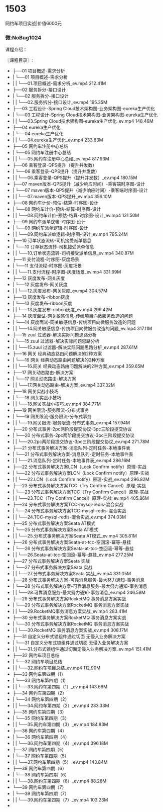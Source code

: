 # 1503
网约车项目实战|价值6000元 
### 微:NoBug1024 


课程介绍：

〖课程目录〗:      

- ├──01 项目概述-需求分析  
- |   └──01 项目概述-需求分析  
- |   |   └──01.项目概述-需求分析_ev.mp4  212.41M
- ├──02 服务拆分-接口设计  
- |   └──02 服务拆分-接口设计  
- |   |   └──02.服务拆分-接口设计_ev.mp4  195.35M
- ├──03 工程设计-Spring Cloud技术架构图-业务架构图-eureka生产优化  
- |   └──03 工程设计-Spring Cloud技术架构图-业务架构图-eureka生产优化  
- |   |   └──03.Spring Cloud技术架构图-eureka生产优化_ev.mp4  148.46M
- ├──04 eureka生产优化  
- |   └──04 eureka生产优化  
- |   |   └──04.eureka生产优化_ev.mp4  233.83M
- ├──05 网约车注册中心总结  
- |   └──05 网约车注册中心总结  
- |   |   └──05.网约车注册中心总结_ev.mp4  817.93M
- ├──06 乘客登录-QPS提升（提升并发数）  
- |   └──06 乘客登录-QPS提升（提升并发数）  
- |   |   └──06.乘客登录-QPS提升（提升并发数）_ev.mp4  180.15M
- ├──07 maven版本-QPS提升（减少响应时间）-乘客端时序图-设计  
- |   └──07 maven版本-QPS提升（减少响应时间）-乘客端时序图-设计  
- |   |   └──07.maven版本-QPS提升_ev.mp4  356.10M
- ├──08 网约车计价-预估-结算-时序图-设计  
- |   └──08 网约车计价-预估-结算-时序图-设计  
- |   |   └──08.网约车计价-预估-结算-时序图-设计_ev.mp4  131.50M
- ├──09 网约车派单逻辑-时序图-设计  
- |   └──09 网约车派单逻辑-时序图-设计  
- |   |   └──09.网约车派单逻辑-时序图-设计_ev.mp4  795.24M
- ├──10 订单状态流转-司机接受派单信息  
- |   └──10 订单状态流转-司机接受派单信息  
- |   |   └──10.订单状态流转-司机接受派单信息_ev.mp4  340.87M
- ├──11 支付流程-时序图-灰度场景  
- |   └──11 支付流程-时序图-灰度场景  
- |   |   └──11.支付流程-时序图-灰度场景_ev.mp4  331.69M
- ├──12 灰度发布-网关灰度  
- |   └──12 灰度发布-网关灰度  
- |   |   └──12.灰度发布-网关灰度_ev.mp4  304.57M
- ├──13 灰度发布-ribbon灰度  
- |   └──13 灰度发布-ribbon灰度  
- |   |   └──13.灰度发布-ribbon灰度_ev.mp4  299.42M
- ├──14 灰度面试-网关敏感信息-传统项目向微服务改造的问题  
- |   └──14 灰度面试-网关敏感信息-传统项目向微服务改造的问题  
- |   |   └──14.网关敏感信息-传统项目向微服务改造的问题_ev.mp4  317.11M
- ├──15 zuul 过滤器-解决实际问题思路分析  
- |   └──15 zuul 过滤器-解决实际问题思路分析  
- |   |   └──15.zuul 过滤器-解决实际问题思路分析_ev.mp4  287.61M
- ├──16 网关 经典动态路由问题解决的2种方案  
- |   └──16 网关 经典动态路由问题解决的2种方案  
- |   |   └──16.网关 经典动态路由问题解决的2种方案_ev.mp4  359.65M
- ├──17 网关动态路由-解决方案  
- |   └──17 网关动态路由-解决方案  
- |   |   └──17.网关动态路由-解决方案_ev.mp4  337.32M
- ├──18 网关实战小技巧  
- |   └──18 网关实战小技巧  
- |   |   └──18.网关实战小技巧_ev.mp4  384.77M
- ├──19 网关限流-服务限流-分布式事务  
- |   └──19 网关限流-服务限流-分布式事务  
- |   |   └──19.网关限流-服务限流-分布式事务_ev.mp4  157.94M
- ├──20 分布式事务-2pc两阶段提交协议-3pc三阶段提交协议  
- |   └──20 分布式事务-2pc两阶段提交协议-3pc三阶段提交协议  
- |   |   └──20.2pc两阶段提交协议-3pc三阶段提交协议_ev.mp4  271.78M
- ├──21 分布式事务解决方案-消息队列-定时任务-本地事件表  
- |   └──21 分布式事务解决方案-消息队列-定时任务-本地事件表  
- |   |   └──21.消息队列-定时任务-本地事件表_ev.mp4  286.16M
- ├──22 分布式事务解决方案LCN（Lock Confirm notify）原理-实战  
- |   └──22 分布式事务解决方案LCN（Lock Confirm notify）原理-实战  
- |   |   └──22.LCN（Lock Confirm notify）原理-实战_ev.mp4  296.82M
- ├──23 分布式事务解决方案TCC（Try Confirm Cancel）原理-实战  
- |   └──23 分布式事务解决方案TCC（Try Confirm Cancel）原理-实战  
- |   |   └──23.TCC（Try Confirm Cancel）原理-实战_ev.mp4  405.86M
- ├──24 分布式事务解决方案TCC-mysql-redis-混合实战  
- |   └──24 分布式事务解决方案TCC-mysql-redis-混合实战  
- |   |   └──24.TCC-mysql-redis-混合实战_ev.mp4  374.03M
- ├──25 分布式事务解决方案Seata AT模式  
- |   └──25 分布式事务解决方案Seata AT模式  
- |   |   └──25.分布式事务解决方案Seata AT模式_ev.mp4  305.81M
- ├──26 分布式事务解决方案Seata-at-tcc-空回滚-幂等-悬挂  
- |   └──26 分布式事务解决方案Seata-at-tcc-空回滚-幂等-悬挂  
- |   |   └──26.Seata-at-tcc-空回滚-幂等-悬挂_ev.mp4  277.25M
- ├──27 分布式事务解决方案Seata 实战  
- |   └──27 分布式事务解决方案Seata 实战  
- |   |   └──27.分布式事务解决方案Seata 实战_ev.mp4  331.05M
- ├──28 分布式事务解决方案-可靠消息服务-最大努力通知-事务消息  
- |   └──28 分布式事务解决方案-可靠消息服务-最大努力通知-事务消息  
- |   |   └──28.可靠消息服务-最大努力通知-事务消息_ev.mp4  246.58M
- ├──29 分布式事务解决方案RocketMQ 事务消息方案实战  
- |   └──29 分布式事务解决方案RocketMQ 事务消息方案实战  
- |   |   └──29.RocketMQ事务消息方案实战_ev.mp4  283.41M
- ├──30 分布式事务解决方案RocketMQ 事务消息方案实战  
- |   └──30 分布式事务解决方案RocketMQ 事务消息方案实战  
- |   |   └──30.RocketMQ 事务消息方案实战_ev.mp4  308.17M
- ├──31 自定义分布式锁组件通过切面 无侵入业务解决方案  
- |   └──31 自定义分布式锁组件通过切面 无侵入业务解决方案  
- |   |   └──31.分布式锁组件通过切面无侵入业务解决方案_ev.mp4  151.41M
- ├──32 网约车项目总结  
- |   └──32 网约车项目总结  
- |   |   └──32.网约车项目总结_ev.mp4  112.90M
- ├──33 网约车第四期（1）  
- |   └──33 网约车第四期（1）  
- |   |   └──33.网约车第四期（1）_ev.mp4  143.68M
- ├──34 网约车第四期（2）  
- |   └──34 网约车第四期（2）  
- |   |   └──34.网约车第四期（2）_ev.mp4  233.33M
- ├──35 网约车第四期（3）  
- |   └──35 网约车第四期（3）  
- |   |   └──35.网约车第四期（3）_ev.mp4  184.83M
- ├──36 网约车第四期（4）  
- |   └──36 网约车第四期（4）  
- |   |   └──36.网约车第四期（4）_ev.mp4  396.18M
- ├──37 网约车第四期（5）  
- |   └──37 网约车第四期（5）  
- |   |   └──37.网约车第四期（5）_ev.mp4  143.84M
- ├──38 网约车第四期（6）  
- |   └──38 网约车第四期（6）  
- |   |   └──38.网约车第四期（6）_ev.mp4  88.28M
- └──39 网约车第四期（7）  
- |   └──39 网约车第四期（7）  
- |   |   └──39.网约车第四期（7）_ev.mp4  103.23M
- 
